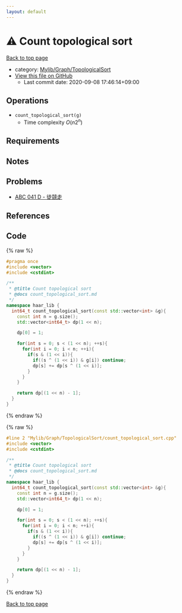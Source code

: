 ```yaml
---
layout: default
---
```


<!-- mathjax config similar to math.stackexchange -->
<script type="text/javascript" async
  src="https://cdnjs.cloudflare.com/ajax/libs/mathjax/2.7.5/MathJax.js?config=TeX-MML-AM_CHTML">
</script>
<script type="text/x-mathjax-config">
  MathJax.Hub.Config({
    TeX: { equationNumbers: { autoNumber: "AMS" }},
    tex2jax: {
      inlineMath: [ ['$','$'] ],
      processEscapes: true
    },
    "HTML-CSS": { matchFontHeight: false },
    displayAlign: "left",
    displayIndent: "2em"
  });
</script>

<script type="text/javascript" src="https://cdnjs.cloudflare.com/ajax/libs/jquery/3.4.1/jquery.min.js"></script>
<script src="https://cdn.jsdelivr.net/npm/jquery-balloon-js@1.1.2/jquery.balloon.min.js" integrity="sha256-ZEYs9VrgAeNuPvs15E39OsyOJaIkXEEt10fzxJ20+2I=" crossorigin="anonymous"></script>
<script type="text/javascript" src="../../../../assets/js/copy-button.js"></script>
<link rel="stylesheet" href="../../../../assets/css/copy-button.css" />


# :warning: Count topological sort

<a href="../../../../index.html">Back to top page</a>

* category: <a href="../../../../index.html#5cfab8f1bec9f4a2c22b88bddb7720db">Mylib/Graph/TopologicalSort</a>
* <a href="{{ site.github.repository_url }}/blob/master/Mylib/Graph/TopologicalSort/count_topological_sort.cpp">View this file on GitHub</a>
    - Last commit date: 2020-09-08 17:46:14+09:00




## Operations

- `count_topological_sort(g)`
	- Time complexity $O(n 2^n)$

## Requirements

## Notes

## Problems

- [ABC 041 D - 徒競走](https://atcoder.jp/contests/abc041/tasks/abc041_d)

## References


## Code

<a id="unbundled"></a>
{% raw %}
```cpp
#pragma once
#include <vector>
#include <cstdint>

/**
 * @title Count topological sort
 * @docs count_topological_sort.md
 */
namespace haar_lib {
  int64_t count_topological_sort(const std::vector<int> &g){
    const int n = g.size();
    std::vector<int64_t> dp(1 << n);

    dp[0] = 1;

    for(int s = 0; s < (1 << n); ++s){
      for(int i = 0; i < n; ++i){
        if(s & (1 << i)){
          if((s ^ (1 << i)) & g[i]) continue;
          dp[s] += dp[s ^ (1 << i)];
        }
      }
    }

    return dp[(1 << n) - 1];
  }
}

```
{% endraw %}

<a id="bundled"></a>
{% raw %}
```cpp
#line 2 "Mylib/Graph/TopologicalSort/count_topological_sort.cpp"
#include <vector>
#include <cstdint>

/**
 * @title Count topological sort
 * @docs count_topological_sort.md
 */
namespace haar_lib {
  int64_t count_topological_sort(const std::vector<int> &g){
    const int n = g.size();
    std::vector<int64_t> dp(1 << n);

    dp[0] = 1;

    for(int s = 0; s < (1 << n); ++s){
      for(int i = 0; i < n; ++i){
        if(s & (1 << i)){
          if((s ^ (1 << i)) & g[i]) continue;
          dp[s] += dp[s ^ (1 << i)];
        }
      }
    }

    return dp[(1 << n) - 1];
  }
}

```
{% endraw %}

<a href="../../../../index.html">Back to top page</a>

